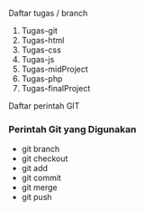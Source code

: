 Daftar tugas / branch
1. Tugas-git
2. Tugas-html
3. Tugas-css
4. Tugas-js
5. Tugas-midProject
6. Tugas-php
7. Tugas-finalProject

Daftar perintah GIT

### Perintah Git yang Digunakan
- git branch
- git checkout
- git add
- git commit
- git merge
- git push
